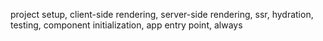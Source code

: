 project setup, client-side rendering, server-side rendering, ssr, hydration, testing, component initialization, app entry point, always